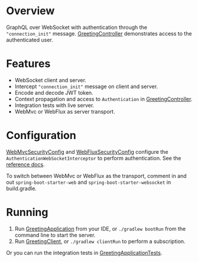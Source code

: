 # Overview

GraphQL over WebSocket with authentication through the `"connection_init"` message.
[GreetingController](src/main/java/com/example/greeting/GreetingController.java) demonstrates
access to the authenticated user.

# Features

- WebSocket client and server.
- Intercept `"connection_init"` message on client and server.
- Encode and decode JWT token.
- Context propagation and access to `Authentication` in [GreetingController](src/main/java/com/example/greeting/GreetingController.java).
- Integration tests with live server.
- WebMvc or WebFlux as server transport.

# Configuration

[WebMvcSecurityConfig](src/main/java/com/example/greeting/WebMvcSecurityConfig.java) and 
[WebFluxSecurityConfig](src/main/java/com/example/greeting/WebFluxSecurityConfig.java) configure the
`AuthenticationWebSocketInterceptor` to perform authentication. See the
[reference docs](https://docs.spring.io/spring-graphql/reference/transports.html#server.interception.websocket).

To switch between WebMvc or WebFlux as the transport, comment in and out
`spring-boot-starter-web` and `spring-boot-starter-websocket` in build.gradle.

# Running

1. Run [GreetingApplication](src/main/java/com/example/greeting/GreetingApplication.java) from your IDE, or `./gradlew bootRun` from the command line to start the server.
2. Run [GreetingClient](src/main/java/com/example/greeting/GreetingClient.java), or `./gradlew clientRun` to perform a subscription.

Or you can run the integration tests in [GreetingApplicationTests](src/test/java/com/example/greeting/GreetingApplicationTests.java).
